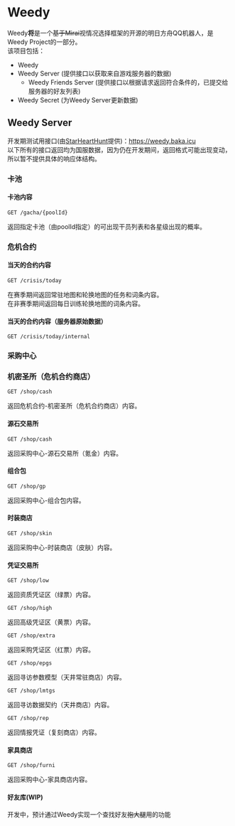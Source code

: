 # Weedy

Weedy**将**是一个~~基于Mirai~~视情况选择框架的开源的明日方舟QQ机器人，是Weedy Project的一部分。  
该项目包括：  

- Weedy
- Weedy Server (提供接口以获取来自游戏服务器的数据)
  - Weedy Friends Server (提供接口以根据请求返回符合条件的，已提交给服务器的好友列表)
- Weedy Secret (为Weedy Server更新数据)

## Weedy Server

开发期测试用接口(由[StarHeartHunt](https://github.com/StarHeartHunt)提供)：<https://weedy.baka.icu>  
以下所有的接口返回均为国服数据，因为仍在开发期间，返回格式可能出现变动，所以暂不提供具体的响应体结构。

### 卡池

#### 卡池内容

```
GET /gacha/{poolId}
```

返回指定卡池（由poolId指定）的可出现干员列表和各星级出现的概率。

### 危机合约

#### 当天的合约内容

```
GET /crisis/today
```

在赛季期间返回常驻地图和轮换地图的任务和词条内容。  
在非赛季期间返回每日训练轮换地图的词条内容。

#### 当天的合约内容（服务器原始数据）

```
GET /crisis/today/internal
```

### 采购中心

### 机密圣所（危机合约商店）

```
GET /shop/cash
```

返回危机合约-机密圣所（危机合约商店）内容。  

#### 源石交易所

```
GET /shop/cash
```

返回采购中心-源石交易所（氪金）内容。  

#### 组合包

```
GET /shop/gp
```

返回采购中心-组合包内容。  

#### 时装商店

```
GET /shop/skin
```

返回采购中心-时装商店（皮肤）内容。  

#### 凭证交易所

```
GET /shop/low
```

返回资质凭证区（绿票）内容。  

```
GET /shop/high
```

返回高级凭证区（黄票）内容。  

```
GET /shop/extra
```

返回采购凭证区（红票）内容。  

```
GET /shop/epgs
```

返回寻访参数模型（天井常驻商店）内容。  

```
GET /shop/lmtgs
```

返回寻访数据契约（天井商店）内容。  

```
GET /shop/rep
```

返回情报凭证（复刻商店）内容。  

#### 家具商店

```
GET /shop/furni
```

返回采购中心-家具商店内容。  

#### 好友库(WIP)

开发中，预计通过Weedy实现一个查找好友~~抱大腿~~用的功能
